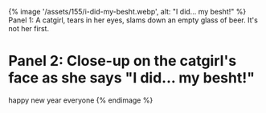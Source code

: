 {% image '/assets/155/i-did-my-besht.webp', alt: "I did... my besht!" %}
  Panel 1: A catgirl, tears in her eyes, slams down an empty glass of beer. It's
  not her first.

  Panel 2: Close-up on the catgirl's face as she says "I did... my besht!"
  ===
  happy new year everyone
{% endimage %}
